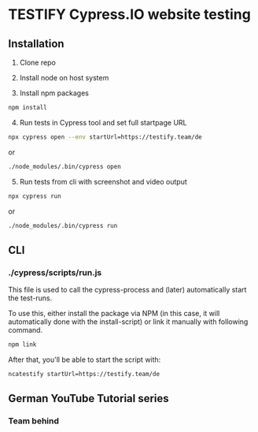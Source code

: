 # TESTIFY Cypress.IO website testing

## Installation

1. Clone repo

2. Install node on host system

3. Install npm packages

```bash
npm install
```

4. Run tests in Cypress tool and set full startpage URL

```bash
npx cypress open --env startUrl=https://testify.team/de
```

or

```bash
./node_modules/.bin/cypress open
```

5. Run tests from cli with screenshot and video output

```bash
npx cypress run
```

or

```bash
./node_modules/.bin/cypress run
```

## CLI
### ./cypress/scripts/run.js
This file is used to call the cypress-process and (later) automatically start the test-runs.

To use this, either install the package via NPM (in this case, it will automatically done with the install-script) or link it manually with following command.

```bash
npm link
```

After that, you'll be able to start the script with:
```bash
ncatestify startUrl=https://testify.team/de
```

## German YouTube Tutorial series

### Team behind
